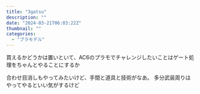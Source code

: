 ```yaml
---
title: "3gatsu"
description: ""
date: "2024-03-21T06:03:22Z"
thumbnail: ""
categories:
  - "プラモデル"
---
```

買えるかどうかは置いといて、AC6のプラモでチャレンジしたいことはゲート処理をちゃんとやることにするか

合わせ目消しもやってみたいけど、手間と道具と技術がなあ。
多分武装周りはやってやるといい気がするけど

